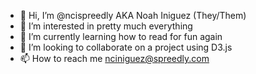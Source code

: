 - 👋 Hi, I’m @ncispreedly AKA Noah Iniguez (They/Them)
- 👀 I’m interested in pretty much everything
- 🌱 I’m currently learning how to read for fun again
- 💞️ I’m looking to collaborate on a project using D3.js
- 📫 How to reach me nciniguez@spreedly.com

<!---
ncispreedly/ncispreedly is a ✨ special ✨ repository because its `README.md` (this file) appears on your GitHub profile.
You can click the Preview link to take a look at your changes.
--->
